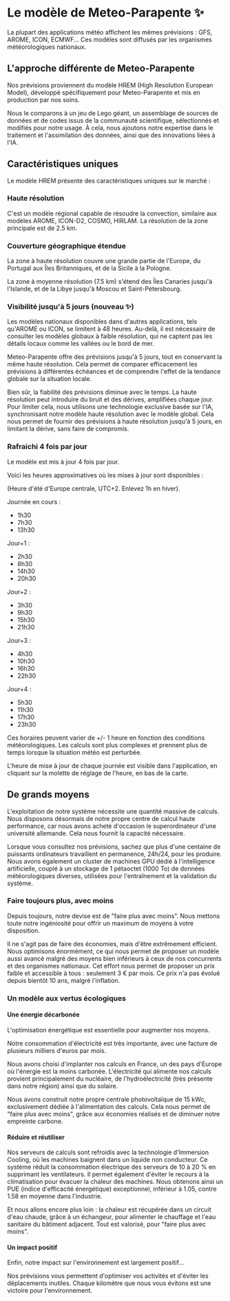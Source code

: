# Le modèle de Meteo-Parapente ✨

La plupart des applications météo affichent les mêmes prévisions : GFS, AROME, ICON, ECMWF... Ces modèles sont diffusés par les organismes météorologiques nationaux.

## L'approche différente de Meteo-Parapente

Nos prévisions proviennent du modèle HREM (High Resolution European Model), développé spécifiquement pour Meteo-Parapente et mis en production par nos soins.

Nous le comparons à un jeu de Lego géant, un assemblage de sources de données et de codes issus de la communauté scientifique, sélectionnés et modifiés pour notre usage. À cela, nous ajoutons notre expertise dans le traitement et l'assimilation des données, ainsi que des innovations liées à l'IA.

## Caractéristiques uniques

Le modèle HREM présente des caractéristiques uniques sur le marché :

### Haute résolution

C'est un modèle régional capable de résoudre la convection, similaire aux modèles AROME, ICON-D2, COSMO, HIRLAM. La résolution de la zone principale est de 2.5 km.

### Couverture géographique étendue

La zone à haute résolution couvre une grande partie de l'Europe, du Portugal aux Îles Britanniques, et de la Sicile à la Pologne.

La zone à moyenne résolution (7.5 km) s'étend des Îles Canaries jusqu'à l'Islande, et de la Libye jusqu'à Moscou et Saint-Pétersbourg.

### Visibilité jusqu'à 5 jours (nouveau ✨)

Les modèles nationaux disponibles dans d'autres applications, tels qu'AROME ou ICON, se limitent à 48 heures. Au-delà, il est nécessaire de consulter les modèles globaux à faible résolution, qui ne captent pas les détails locaux comme les vallées ou le bord de mer.

Meteo-Parapente offre des prévisions jusqu'à 5 jours, tout en conservant la même haute résolution. Cela permet de comparer efficacement les prévisions à différentes échéances et de comprendre l'effet de la tendance globale sur la situation locale.

Bien sûr, la fiabilité des prévisions diminue avec le temps. La haute résolution peut introduire du bruit et des dérives, amplifiées chaque jour. Pour limiter cela, nous utilisons une technologie exclusive basée sur l'IA, synchronisant notre modèle haute résolution avec le modèle global. Cela nous permet de fournir des prévisions à haute résolution jusqu'à 5 jours, en limitant la dérive, sans faire de compromis.

### Rafraichi 4 fois par jour

Le modèle est mis à jour 4 fois par jour.

Voici les heures approximatives où les mises à jour sont disponibles :

(Heure d'été d'Europe centrale, UTC+2. Enlevez 1h en hiver).

Journée en cours :

- 1h30
- 7h30
- 13h30

Jour+1 :

- 2h30
- 8h30
- 14h30
- 20h30

Jour+2 :

- 3h30
- 9h30
- 15h30
- 21h30

Jour+3 :

- 4h30
- 10h30
- 16h30
- 22h30

Jour+4 :

- 5h30
- 11h30
- 17h30
- 23h30


Ces horaires peuvent varier de +/- 1 heure en fonction des conditions météorologiques. Les calculs sont plus complexes et prennent plus de temps lorsque la situation météo est perturbée.

L'heure de mise à jour de chaque journée est visible dans l'application, en cliquant sur la molette de réglage de l'heure, en bas de la carte.


## De grands moyens

L'exploitation de notre système nécessite une quantité massive de calculs. Nous disposons désormais de notre propre centre de calcul haute performance, car nous avons acheté d'occasion le superordinateur d'une université allemande. Cela nous fournit la capacité nécessaire.

Lorsque vous consultez nos prévisions, sachez que plus d'une centaine de puissants ordinateurs travaillent en permanence, 24h/24, pour les produire. Nous avons également un cluster de machines GPU dédié à l'intelligence artificielle, couplé à un stockage de 1 pétaoctet (1000 To) de données météorologiques diverses, utilisées pour l'entraînement et la validation du système.

### Faire toujours plus, avec moins

Depuis toujours, notre devise est de "faire plus avec moins". Nous mettons toute notre ingéniosité pour offrir un maximum de moyens à votre disposition.

Il ne s'agit pas de faire des économies, mais d'être extrêmement efficient. Nous optimisons énormément, ce qui nous permet de proposer un modèle aussi avancé malgré des moyens bien inférieurs à ceux de nos concurrents et des organismes nationaux. Cet effort nous permet de proposer un prix faible et accessible à tous : seulement 3 € par mois. Ce prix n'a pas évolué depuis bientôt 10 ans, malgré l'inflation.

### Un modèle aux vertus écologiques

#### Une énergie décarbonée

L'optimisation énergétique est essentielle pour augmenter nos moyens.

Notre consommation d'électricité est très importante, avec une facture de plusieurs milliers d'euros par mois. 

Nous avons choisi d'implanter nos calculs en France, un des pays d'Europe où l'énergie est la moins carbonée. L'électricité qui alimente nos calculs provient principalement du nucléaire, de l'hydroélectricité (très présente dans notre région) ainsi que du solaire.

Nous avons construit notre propre centrale photovoltaïque de 15 kWc, exclusivement dédiée à l'alimentation des calculs. Cela nous permet de "faire plus avec moins", grâce aux économies réalisés et de diminuer notre empreinte carbone.

#### Réduire et réutiliser

Nos serveurs de calculs sont refroidis avec la technologie d'Immersion Cooling, où les machines baignent dans un liquide non conducteur. Ce système réduit la consommation électrique des serveurs de 10 à 20 % en supprimant les ventilateurs. Il permet également d'éviter le recours à la climatisation pour évacuer la chaleur des machines. Nous obtenons ainsi un PUE (indice d'efficacité énergétique) exceptionnel, inférieur à 1.05, contre 1.58 en moyenne dans l'industrie.

Et nous allons encore plus loin : la chaleur est récupérée dans un circuit d'eau chaude, grâce à un échangeur, pour alimenter le chauffage et l'eau sanitaire du bâtiment adjacent. Tout est valorisé, pour "faire plus avec moins".

#### Un impact positif

Enfin, notre impact sur l'environnement est largement positif...

Nos prévisions vous permettent d'optimiser vos activités et d'éviter les déplacements inutiles. Chaque kilomètre que nous vous évitons est une victoire pour l'environnement.